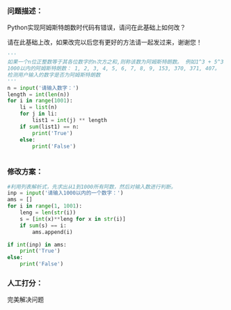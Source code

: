 ### 问题描述：
<p>Python实现阿姆斯特朗数时代码有错误，请问在此基础上如何改？</p>
请在此基础上改，如果改完以后您有更好的方法请一起发过来，谢谢您！


```python
'''
如果一个n位正整数等于其各位数字的n次方之和,则称该数为阿姆斯特朗数。 例如1^3 + 5^3 + 3^3 = 153。
1000以内的阿姆斯特朗数： 1, 2, 3, 4, 5, 6, 7, 8, 9, 153, 370, 371, 407。
检测用户输入的数字是否为阿姆斯特朗数
'''
n = input('请输入数字：')
length = int(len(n))
for i in range(1001):
    li = list(n)
    for j in li:
        list1 = int(j) ** length
    if sum(list1) == n:
        print('True')
    else:
        print('False')
 
```

### 修改方案：


```python
#利用列表解析式，先求出从1到1000所有阿数，然后对输入数进行判断。
inp = input('请输入1000以内的一个数字：')
ams = []
for i in range(1, 1001):
    leng = len(str(i))
    s = [int(x)**leng for x in str(i)]
    if sum(s) == i:
        ams.append(i)

if int(inp) in ams:
    print('True')
else:
    print('False')

```

### 人工打分：
完美解决问题
